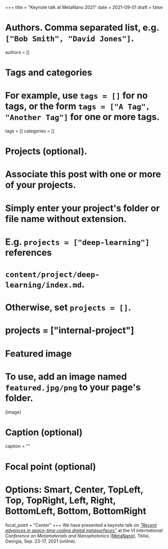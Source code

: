 +++
title = "Keynote talk at MetaNano 2021"
date = 2021-09-01
draft = false

# Authors. Comma separated list, e.g. `["Bob Smith", "David Jones"]`.
authors = []

# Tags and categories
# For example, use `tags = []` for no tags, or the form `tags = ["A Tag", "Another Tag"]` for one or more tags.
tags = []
categories = []

# Projects (optional).
#   Associate this post with one or more of your projects.
#   Simply enter your project's folder or file name without extension.
#   E.g. `projects = ["deep-learning"]` references
#   `content/project/deep-learning/index.md`.
#   Otherwise, set `projects = []`.
# projects = ["internal-project"]

# Featured image
# To use, add an image named `featured.jpg/png` to your page's folder.
[image]
  # Caption (optional)
  caption = ""

  # Focal point (optional)
  # Options: Smart, Center, TopLeft, Top, TopRight, Left, Right, BottomLeft, Bottom, BottomRight
  focal_point = "Center"
+++
We have presented a keynote talk on [*"Recent advances in space-time coding digital metasurfaces"*](/publication/galdi-metanano-2021/)
at the *VI International Conference on Metamaterials and Nanophotonics* ([MetaNano]),
Tblisi, Georgia, Sep. 23-17, 2021 (online).

[MetaNano]: https://metanano.itmo.ru
